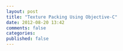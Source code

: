 ```yaml
---
layout: post
title: "Texture Packing Using Objective-C"
date: 2012-08-20 13:42
comments: false
categories: 
published: false
---
```

